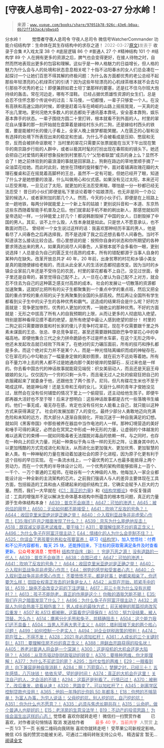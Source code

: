 # [守夜人总司令] - 2022-03-27 分水岭！

> 来源：[`www.yuque.com/books/share/97051b78-926c-43e6-b0aa-0b72ff163ac4/gbwsq5`](https://www.yuque.com/books/share/97051b78-926c-43e6-b0aa-0b72ff163ac4/gbwsq5)

<ne-p id="520f42f3293818f927861ebbd5b15da4_p_0" data-lake-id="520f42f3293818f927861ebbd5b15da4_p_0"><ne-text id="ufaad9d4a" style="color: rgb(51, 51, 51);">分水岭！</ne-text></ne-p> <ne-p id="b61a987b7dd90299e4f2dadb3b7fb13a" data-lake-id="b61a987b7dd90299e4f2dadb3b7fb13a"><ne-text id="ud0a8fb11" ne-fontsize="12" style="color: rgb(255, 255, 255);">原创</ne-text><ne-text id="uac7403a2" ne-fontsize="14">觉悟者</ne-text><ne-text id="u8f64aa22" ne-fontsize="14">守夜人总司令</ne-text></ne-p> <ne-p id="638b669187bbb43943462f9796d44dee" data-lake-id="638b669187bbb43943462f9796d44dee"><ne-text id="u070db898" ne-fontsize="14" ne-bold="true" style="color: rgb(51, 51, 51);">守夜人总司令</ne-text></ne-p> <ne-p id="444926d09d9c7c4273d9d4858db82f85" data-lake-id="444926d09d9c7c4273d9d4858db82f85"><ne-text id="ucab4a727" ne-fontsize="14" style="color: rgb(51, 51, 51);">微信号</ne-text><ne-text id="u6782ea8a" ne-fontsize="14" style="color: rgb(51, 51, 51);">WatcherCommander</ne-text></ne-p> <ne-p id="55199922aa4567b18ea10016824758fd" data-lake-id="55199922aa4567b18ea10016824758fd"><ne-text id="ufe098224" ne-fontsize="14" style="color: rgb(51, 51, 51);">功能介绍</ne-text><ne-text id="u9eada530" ne-fontsize="14" style="color: rgb(51, 51, 51);">结构学：生命体在其生存结构中的求存之道！</ne-text></ne-p> <ne-p id="0a71496f94d37d90e6611675add2da94" data-lake-id="0a71496f94d37d90e6611675add2da94"><ne-text id="u4e26782c" style="color: rgb(140, 140, 140);">2022-03-27</ne-text>[<ne-text id="u2d921198" ne-fontsize="14">原文</ne-text>](https://mp.weixin.qq.com/s?__biz=MzAxNDk1NjI2Mw==&mid=2247488140&idx=1&sn=ba443138c615eb9ff3b28cbc7b661439&chksm=9b8a3104acfdb8128b7ce38469d1b8e8890e22007c72207a56a6aa1447ddd381f978ade60ce9#rd))<ne-text id="u63a9a8b9" ne-fontsize="14" style="color: rgb(140, 140, 140);">发表于</ne-text></ne-p> <ne-p id="ee312a89ab9b61d7caeb8b400892ac45" data-lake-id="ee312a89ab9b61d7caeb8b400892ac45"><ne-text id="u929f605b" style="color: rgb(51, 51, 51);">收录于合集</ne-text></ne-p> <ne-p id="9654964610a922425975399d0bafbd14" data-lake-id="9654964610a922425975399d0bafbd14"><ne-text id="u3faf859b" style="color: rgb(51, 51, 51);">#入戏太深 38 个</ne-text></ne-p> <ne-p id="f607ad53399095a69dd0c51823b2a239" data-lake-id="f607ad53399095a69dd0c51823b2a239"><ne-text id="u69a229a0" style="color: rgb(51, 51, 51);">#底层逻辑 86 个</ne-text></ne-p> <ne-p id="474732a542a91116e7863f7ae8b273a2" data-lake-id="474732a542a91116e7863f7ae8b273a2"><ne-text id="uae288768" style="color: rgb(51, 51, 51);">#普通人 27 个</ne-text></ne-p> <ne-p id="8ad777dfcdf7b660cfba1be60eef5978" data-lake-id="8ad777dfcdf7b660cfba1be60eef5978"><ne-text id="u8c1daed7" style="color: rgb(51, 51, 51);">#精神结构 101 个</ne-text></ne-p> <ne-p id="20bc5bba1dc70f3053a462d2986a7a6f" data-lake-id="20bc5bba1dc70f3053a462d2986a7a6f"><ne-text id="ua42f1fb7" style="color: rgb(51, 51, 51);">#结构学 89 个</ne-text></ne-p> <ne-p id="11f7e4267513236e88fbb0668a5f2eef" data-lake-id="11f7e4267513236e88fbb0668a5f2eef"><ne-text id="ua3dbd37a" style="color: rgb(51, 51, 51);">人在拥有更多的资源之后，脾气也会变得更好，在接人待物之时，自然而然地表现出更多的包容和理解。这似乎是一种人格魅力的日益增长，但人格的魅力为什么会与人的处境和状态息息相关呢？十指不沾阳春水的女人们总会凑在一起探讨一个让她们百思不得其解的终极问题：为什么各方面都优秀的老公总经不起那些年轻漂亮的心机绿茶们的引诱？因为这些年轻漂亮的心机绿茶根本就不会去勾引那些不优秀的老公！即便兼顾如君士坦丁堡那样的要塞，还是扛不住乌尔班大炮持续的轰击。常在河边走，哪有不湿鞋。</ne-text></ne-p> <ne-p id="c1db45088019790175d059d68a7d3518" data-lake-id="c1db45088019790175d059d68a7d3518"><ne-text id="u3a803f94" style="color: rgb(51, 51, 51);">已经占据优质雄性资源的女生们，总是会忍不住怀念那个传说中的过去：车马慢，一切都慢，一辈子只够爱一个人。在没有高铁和高速公路的时候，即便是赶着马车在崎岖的山路上摇摇晃晃，一天真的走不出几里地。更何况绝大多数人的状态都处于通讯基本靠吼，安全基本靠狗，娱乐基本靠手的状态。一辈子围绕方圆二十里打转，根本就看不到外面的人。村里的翠花自从懂事的那一刻开始就在盘算着是嫁给村东头的二狗，还是嫁给村西头的铁蛋，要是能被村长的傻儿子看上，全家人晚上做梦都能笑醒。人在匮乏的心智和没有选择的处境下所表现出来的稳定和忠诚，为什么不会被看成是压抑、憋屈和无奈，反而会被拼命讴歌呢？</ne-text></ne-p> <ne-p id="d89ea19fce83247704e5e0199d336175" data-lake-id="d89ea19fce83247704e5e0199d336175"><ne-text id="uc2d8e4aa" style="color: rgb(51, 51, 51);">当村里的翠花只需要买张票就能在当天下午出现在繁华的南京路步行街的人群中，或者以极其时髦的打扮出现在春熙街的镜头下。她还会把自己对爱情的美好想象投射到村里那几个“父愁者联盟”成员的身上么？显然不会了！她之前体验到的最浪漫的事就是回家路上，狗剩在路边的草地里顺手摘了一朵油菜花给她。而此时此刻，她坐在顶楼的旋转餐厅中，面对着铺满玫瑰花瓣的大理石餐桌和正在摇晃着高脚杯的王总，虽然不一定有可能，但她已经开了眼，知道了什么才是她想要的浪漫，什么叫做用心和仪式感。如果没有见过太阳，本来还可以忍受黑暗，一旦见过了太阳，就更加的无法忍受黑暗，哪怕是一分一秒都已经无法忍受！</ne-text></ne-p> <ne-p id="ea1e31015d9100d0106f804198589088" data-lake-id="ea1e31015d9100d0106f804198589088"><ne-text id="uc5f3e686" style="color: rgb(51, 51, 51);">昔日的小伙们即便是私下里谈论着哪个姑娘漂亮，也无非是同一个办公室的候选人，或者家附加的那几个人。然而，今天的小伙子们，即便是在上班路上坐一趟地铁，每两分钟就能爱上一个新上车的姑娘！更别说抖音和一本道、东京热这些东西随着智能手机普及之后。他们就拿起手机不断的刷出新人，那感觉就如同皇帝选妃一样，一分钟能爱上好几个！都说韩剧毁掉了中国的女人，日剧毁掉了中国的男人。其实，谈不上什么毁，人性本身就是如此。只是世人不愿意承认，也不敢面对而已。</ne-text></ne-p> <ne-p id="4a67a0cbf1817e5f168bdd429cb248c7" data-lake-id="4a67a0cbf1817e5f168bdd429cb248c7"><ne-text id="u3f4a21bc" style="color: rgb(51, 51, 51);">曾经听一个女生说过这样的话：我喜欢那种经历丰富的男人，他是看尽了人间春色之后再选择我，而不是选择了我之后还想去看尽人间春色。当时不知道该怎么接话比较合适。但心里想说的是：按照你自身的状态和你所期望的各种要求筛选出来的男人，如果真的阅尽人间春色，人家根本就不会多看你一眼，更别说选择！人总是会为自己的匮乏支付高昂的成本，所有的错配都源于当事人自身的某种内在缺失。改革开放总共才 40 年，20 年前，出身贫寒的村花和乡镇小美女是真的能随便嫁给老板的，而且从此全家人的生活状态都彻底改变。因为当时的乡镇企业家前几年还是不受待见的农民，村里的翠花都看不上自己，没见过世面，骨子里还是自卑的，甚至觉得自己配不上。人一旦在心里认为自己配不上对方，就会忍不住去为自己的这种匮乏感支付高昂的成本。</ne-text></ne-p> <ne-p id="f313a6cfed23fa7f6dd24df1b15273c1" data-lake-id="f313a6cfed23fa7f6dd24df1b15273c1"><ne-text id="uec476298" style="color: rgb(51, 51, 51);">社会的发展让一切散落的资源都加速聚集，这就好比把所有的尖子生都聚集到一个重点中学的重点班，然后又把全国的重点学校的重点班的尖子生再聚集到全国的头部高校。然后再让全国所有学生都看到尖子生中的尖子生的各种优秀和霸气。这造成的结果将会是什么呢？好的方面就是：竞争更加惨烈，优秀的人更加的优秀，一骑绝尘的那种优秀。不好的方面就是：无形之中拔高了所有人的自我预期的上限，从而让更多的人彻底陷入绝望。特别是那种看得见摸不着的绝望，是所有绝望中最让人感到绝望的部分！</ne-text></ne-p> <ne-p id="c82968cf9b78a0f955370e778c121619" data-lake-id="c82968cf9b78a0f955370e778c121619"><ne-text id="u068564d1" style="color: rgb(51, 51, 51);">村里的二狗之前只需要跟铁蛋和村长家的傻儿子竞争村花翠花，现在不仅需要跟千里之外素未谋面的王总、张总、李总竞争翠花，甚至还需要跟韩国欧巴争夺翠花心中的幸福高地。即便他集合三代之余力拼命跪舔也不过是杯水车薪，在这个无形之阵中，他还未发起攻击就已经败下阵来了。在绝对的实力碾压面前，所有的技巧和挣扎都是多余。而这个绝对实力并不是某个人，而是一种光怪陆离编织而成的神秘存在。它在翠花的心中勾勒出了一幅量身定做的美妙图景，就在前方不远处等着她。所有自不量力冲上去的男人都不过是她通向那个美妙彼岸的垫脚石…</ne-text></ne-p> <ne-p id="8282512e131c6b3352d87779b52fcc64" data-lake-id="8282512e131c6b3352d87779b52fcc64"><ne-text id="uffb08ec9" style="color: rgb(51, 51, 51);">反过来也是一样的。你去看中国古代的神话故事就能窥见端倪：织女美丽动人，而且还是天庭王母娘娘的女儿。仅仅因为一个穷的只剩一头牛，而且毫无过人之处的偷窥狂把自己的衣服藏起来了就委身于他，还跟他生了两个孩子。尼玛，但凡有碟花生米也不至于喝成这样。她是神仙呀！还是玉帝和王母的女儿，天庭什么样的青年才俊她没见过，居然会在没有任何铺垫的情况下爱上一个偷窥狂，还主动给他生孩子。即便牛郎再器大活好也不至于呀！后来才想明白：这些神话故事都是古代一些落魄书生编的。他们一事无成，毫无存在感，肯定也没有任何女人能看上自己，就只能以这种方式来获得满足了。</ne-text></ne-p> <ne-p id="3faaf7d863af6d013d01ae288fa4b792" data-lake-id="3faaf7d863af6d013d01ae288fa4b792"><ne-text id="u7d0a0c7f" style="color: rgb(51, 51, 51);">社会的发展加剧了人的变化。最终少部分人勇敢地迈向充满危险和未知的远方，而大部分人逐渐自我弱化，开始沉迷于一种自我满足的幻想。就如同《黑客帝国》中那些被养在器皿中当作电池的人一样。那种幻境营造的美好和唾手可得的满足，必然会在冥冥之中形成一种无形的力量，让虚弱的个体越发的难以逃离它的束缚——就如同吸毒者无法摆脱对毒品的依赖一样。与之同时，也存在一种向上的巨大力量，托起一种类似于角斗场一样的无形之阵，让置身其中的人以更加残酷的方式完成进化和淘汰，从而进化出更加强大、更加优秀、更加智慧的新人类。有一种神秘的力量在推动着加速社会的原子化进程，因为原子化更有利于这个目标的早日实现。</ne-text></ne-p> <ne-p id="ed2a78459e49617cfb6adbc8326be45d" data-lake-id="ed2a78459e49617cfb6adbc8326be45d"><ne-text id="u01ea3356" style="color: rgb(51, 51, 51);">在一条流水线上，一个最优秀的工人也最多能抵得上两个劳动力，而在一个优秀的半导体设计公司，一个优秀的架构师能够抵得上一百个、一千个、一万个普通的工程师。在硅谷有一个大神级的人物，他每加入一家企业都能设计出一种全新的主流架构的芯片。之前我们强调人与人的差异主要体现在工具方面，包括锻造的工具和由人搭建起来的组织结构工具，它确实会赋予人巨大的力量。然而，我们一大早就在《</ne-text>[<ne-text id="u3f3e0e63" style="color: rgb(87, 107, 149);">C1：真正的力量</ne-text>](http://mp.weixin.qq.com/s?__biz=MzAxNDk1NjI2Mw==&mid=2247485209&idx=1&sn=d7b335d2c9632363c72de85ce7834b3e&chksm=9b8a2491acfdad87ae308d74534ec4def57980a2b1db88ffe56ac03e4d76ea55e7eab2343097&scene=21#wechat_redirect)<ne-text id="u265687c2" style="color: rgb(51, 51, 51);">》和《</ne-text>[<ne-text id="u94b200d0" style="color: rgb(87, 107, 149);">结构学概论</ne-text>](http://mp.weixin.qq.com/s?__biz=MzAxNDk1NjI2Mw==&mid=2247485167&idx=1&sn=d5e962eff4a8e9770c83bc87d19d07f3&chksm=9b8a2567acfdac7154f7a62996dca874e5d186b44f3d120dcb633760318788c42d304e325313&scene=21#wechat_redirect)<ne-text id="u9adccd44" style="color: rgb(51, 51, 51);">》中反复强调过：工具的增强并不足以解决生命体基本结构中所蕴含的根本性问题，真正的力量源于生命体结构本身！</ne-text></ne-p> <ne-p id="bb17c0010784b02f287e02a5bcc58f04" data-lake-id="bb17c0010784b02f287e02a5bcc58f04">[<ne-text id="uad94632f" ne-bold="true" style="color: rgb(87, 107, 149);">A639：普京不会崩溃！</ne-text>](http://mp.weixin.qq.com/s?__biz=MzAxNDk1NjI2Mw==&mid=2247488084&idx=1&sn=7c8d1370795dc6496c224b27c0137762&chksm=9b8a31dcacfdb8ca47772d583074c0ce9e16f2a9a2d3a27359cb26cb851d21da814506f6a3df&scene=21#wechat_redirect)</ne-p> <ne-p id="cd5e367a4a2c8ef8d7a32f0fb63183da" data-lake-id="cd5e367a4a2c8ef8d7a32f0fb63183da">[<ne-text id="u10a87584" style="color: rgb(87, 107, 149);">A647：可怕的渗透！</ne-text>](http://mp.weixin.qq.com/s?__biz=MzAxNDk1NjI2Mw==&mid=2247488112&idx=1&sn=d2cdb1bbea5f7a7248e4ba132c2ad922&chksm=9b8a31f8acfdb8ee225327ff157e56571bbf63b8958ad6c47d7da000b5da90fa01379222c8e1&scene=21#wechat_redirect)</ne-p> <ne-p id="d201eb24e5215c46e96de597f00a8d31" data-lake-id="d201eb24e5215c46e96de597f00a8d31">[<ne-text id="uff222f7a" style="color: rgb(87, 107, 149);">A645：被低估的拜登！</ne-text>](http://mp.weixin.qq.com/s?__biz=MzAxNDk1NjI2Mw==&mid=2247488107&idx=1&sn=b66c562121252ce27a8b90ec8145ec9f&chksm=9b8a31e3acfdb8f5dbf6392187e49b36d1409fad574f63546bebcb46381b5062c512a5a73edc&scene=21#wechat_redirect)</ne-p> <ne-p id="6eeb0663c3a78f5f4c8daa6d8572d82a" data-lake-id="6eeb0663c3a78f5f4c8daa6d8572d82a">[<ne-text id="u90607c06" style="color: rgb(87, 107, 149);">A650：无论如何都不能接受！</ne-text>](http://mp.weixin.qq.com/s?__biz=MzIzMDYwOTM0Mg==&mid=2247487135&idx=1&sn=efabcd676e52dc14a1745afaf4e719a9&chksm=e8b1964edfc61f58d74fe86078b3ce74b1934121eaefa4fedb6df0ddbcdaa41244dd221b1514&scene=21#wechat_redirect)</ne-p> <ne-p id="d9cfe8c02d9b576ccdd21db5c2e675b7" data-lake-id="d9cfe8c02d9b576ccdd21db5c2e675b7">[<ne-text id="u0571d9db" ne-bold="true" style="color: rgb(87, 107, 149);">A641：吹响了反攻的号角？！</ne-text>](http://mp.weixin.qq.com/s?__biz=MzAxNDk1NjI2Mw==&mid=2247488089&idx=1&sn=c532b7b5b38bb03828c600669804f8cc&chksm=9b8a31d1acfdb8c77d656a7aaf9d77c03603864118e10553cfdfde1061229392a21ea728b8b0&scene=21#wechat_redirect)</ne-p> <ne-p id="8ea95f75f977653e84d2cedcc90450f3" data-lake-id="8ea95f75f977653e84d2cedcc90450f3">[<ne-text id="uce593696" ne-bold="true" style="color: rgb(87, 107, 149);">A644：收回克里米亚绝对是正确之举！</ne-text>](http://mp.weixin.qq.com/s?__biz=MzIzMDYwOTM0Mg==&mid=2247487112&idx=1&sn=c116d6a79085ad9fe413f42170eca23a&chksm=e8b19659dfc61f4fdb34ac71a7efb0994e7e3c07f7e8b75f34c646b05293f27d2e21423efc1a&scene=21#wechat_redirect)</ne-p> <ne-p id="3be9ab4a5f17af849b3c1191d9c21f82" data-lake-id="3be9ab4a5f17af849b3c1191d9c21f82">[<ne-text id="u34211a0c" ne-bold="true" style="color: rgb(87, 107, 149);">A640：介入叙利亚战争并非虚荣心作祟！</ne-text>](http://mp.weixin.qq.com/s?__biz=MzAxNDk1NjI2Mw==&mid=2247488081&idx=1&sn=adfaf12849fa59e47f412105d2170c75&chksm=9b8a31d9acfdb8cfb8b78731ecb12a5d70c3b6997675397a2f95ba7bf63638aca4ee74acf789&scene=21#wechat_redirect)</ne-p> <ne-p id="3135c0300066c507d4a83e12c54e0c1c" data-lake-id="3135c0300066c507d4a83e12c54e0c1c">[<ne-text id="u3e67cfc4" ne-bold="true" style="color: rgb(87, 107, 149);">E35:我们在月之暗面发现了什么？！</ne-text>](http://mp.weixin.qq.com/s?__biz=MzIzMDYwOTM0Mg==&mid=2247486632&idx=1&sn=170aeff87eb36dce354c8b2437f4b27f&chksm=e8b19479dfc61d6f08e6492954a528f20387fe2fa925747cf2b504d2bc69084f24495e972e41&scene=21#wechat_redirect)</ne-p> <ne-p id="cbf01dcb29cdecf537ed2d88277a8692" data-lake-id="cbf01dcb29cdecf537ed2d88277a8692">[<ne-text id="u2ef01803" style="color: rgb(87, 107, 149);">A539：京东为什么能绝地反击！</ne-text>](http://mp.weixin.qq.com/s?__biz=MzIzMDYwOTM0Mg==&mid=2247486752&idx=1&sn=3a967e3288db5b7d924e36914086e534&chksm=e8b195f1dfc61ce7c971386eb678d7da286167d0f52fdd51989049844b0a550cc58e00552d2e&scene=21#wechat_redirect)</ne-p> <ne-p id="2600d00624ae0e214418c13a313aaf0e" data-lake-id="2600d00624ae0e214418c13a313aaf0e">[<ne-text id="u3079eb99" ne-bold="true" style="color: rgb(87, 107, 149);">A518：既双减又提高考试难度，要干啥？!</ne-text>](http://mp.weixin.qq.com/s?__biz=MzIzMDYwOTM0Mg==&mid=2247486528&idx=1&sn=837ef39e3c0b47ac84d5096690555ae7&chksm=e8b19491dfc61d87292daf575c1e7c95b3f0543f313b65c7ad4ab369603833704304ec7451d7&scene=21#wechat_redirect)</ne-p> <ne-p id="c74e7c7e10fe9e0e07bf71dba8e66c91" data-lake-id="c74e7c7e10fe9e0e07bf71dba8e66c91">[<ne-text id="ued1a74fb" style="color: rgb(87, 107, 149);">A311：要理解住房不炒的真正含义！</ne-text>](http://mp.weixin.qq.com/s?__biz=MzIzMDYwOTM0Mg==&mid=2247484959&idx=1&sn=090583ec50bfd9febec1de463c2672f6&chksm=e8b19ecedfc617d8629080f6745c8de013cfe875de26eef6767b2d5c10782650223ed15f807b&scene=21#wechat_redirect)</ne-p> <ne-p id="674e982e27ac35474c85bfe76fdce6fe" data-lake-id="674e982e27ac35474c85bfe76fdce6fe">[<ne-text id="u4f1953c1" style="color: rgb(87, 107, 149);">A496：为什么兔子在阿富汗很主动？</ne-text>](http://mp.weixin.qq.com/s?__biz=MzIzMDYwOTM0Mg==&mid=2247486278&idx=1&sn=40d09857088bebd3c70bec1c7a500f06&chksm=e8b19397dfc61a810125242c8e395330f934390eb50bd54053ecd3f31ddc91de4e429c0f693a&scene=21#wechat_redirect)</ne-p> <ne-p id="68eac710b04c4e1ebb224807299cfb81" data-lake-id="68eac710b04c4e1ebb224807299cfb81">[<ne-text id="u73df33b4" style="color: rgb(87, 107, 149);">E44：情绪化的人为什么会克制不住？！</ne-text>](http://mp.weixin.qq.com/s?__biz=MzIzMDYwOTM0Mg==&mid=2247487062&idx=1&sn=c1af22f2f5d1e79f7245b826bfaf1f30&chksm=e8b19687dfc61f91468cf22b77c0e221d45054df37b2b602c331eb328b5d46802c69e0d87722&scene=21#wechat_redirect)</ne-p> <ne-p id="185b41a5f7485cd441d2dcf73f648384" data-lake-id="185b41a5f7485cd441d2dcf73f648384">[<ne-text id="ubd413fd2" style="color: rgb(87, 107, 149);">A525：你误会了男孩要穷养和女孩要富养！</ne-text>](http://mp.weixin.qq.com/s?__biz=MzIzMDYwOTM0Mg==&mid=2247486714&idx=1&sn=693d4c55ab2f0ecdebf06c4807848908&chksm=e8b1942bdfc61d3d1d76c11adb860b1b02f1ab58e48ba3349677a44a563764e09d7eb35f930d&scene=21#wechat_redirect)</ne-p> <ne-p id="caa32d1352105a040caf634485e1965c" data-lake-id="caa32d1352105a040caf634485e1965c"><ne-text id="uf360a8f0" ne-bold="true" style="color: rgb(0, 82, 255);">研习《</ne-text>[<ne-text id="u746905b2" ne-bold="true" style="color: rgb(87, 107, 149);">结构学</ne-text>](https://mp.weixin.qq.com/mp/appmsgalbum?action=getalbum&album_id=1318317199878225920&__biz=MzAxNDk1NjI2Mw==#wechat_redirect)<ne-text id="ua362cc4f" ne-bold="true" style="color: rgb(0, 82, 255);">》，加入觉悟社：付费和不公开内容都有，每天 25 块，还能挣回来，下注标的获取需满足条件及时查看更新。</ne-text><ne-text id="u459f0087" ne-bold="true" style="color: rgb(255, 0, 0);">公众号发消息：觉悟社</ne-text></ne-p>  <ne-p id="73c8008f2a0e96bd7cca44012ba00b6a" data-lake-id="73c8008f2a0e96bd7cca44012ba00b6a"><ne-card data-card-name="image" data-card-type="inline" id="CpF48" ne-fontsize="13" data-event-boundary="card" style="color: rgb(53, 53, 53);"><ne-p id="a1fdfdc1f745a0f3d53b808d86323f1d" data-lake-id="a1fdfdc1f745a0f3d53b808d86323f1d">[<ne-text id="uaa756107" ne-fontsize="13" ne-bold="true" style="color: rgb(87, 107, 149);">结构学自序（新）！</ne-text>](http://mp.weixin.qq.com/s?__biz=MzIzMDYwOTM0Mg==&mid=2247485283&idx=1&sn=aa2b8554b8e5040f8f959636feaa06a3&chksm=e8b19fb2dfc616a430aa381b8da0815311244e694a69809cd92d0602ac34cfe5f1f419b3745e&scene=21#wechat_redirect)</ne-p> <ne-p id="da2af1d599203085fcca802ac0d7ec43" data-lake-id="da2af1d599203085fcca802ac0d7ec43">[<ne-text id="uf3714db3" style="color: rgb(87, 107, 149);">穷是万恶之源！</ne-text>](http://mp.weixin.qq.com/s?__biz=MzAxNDk1NjI2Mw==&mid=2247483823&idx=1&sn=e54ebe9891b302dc0bf1815c76ccf8b7&chksm=9b8a2227acfdab31a05e273addd9159d4b8263d58d3c58bf214841c8189157519719c3427306&scene=21#wechat_redirect)</ne-p> <ne-p id="3574703dcbaa58717c74566633886024" data-lake-id="3574703dcbaa58717c74566633886024">[<ne-text id="ud7df7577" style="color: rgb(87, 107, 149);">没有退路的一代人！</ne-text>](http://mp.weixin.qq.com/s?__biz=MzAxNDk1NjI2Mw==&mid=2247486533&idx=1&sn=a0d5cce0656aad467148e0642eb85a00&chksm=9b8a2fcdacfda6db79857186e953a089baf1fb678b2b071cf101c5a26e7fb9768474c94243ca&scene=21#wechat_redirect)</ne-p> <ne-p id="13ad110df1959ce89db183bd17809a97" data-lake-id="13ad110df1959ce89db183bd17809a97">[<ne-text id="u51f243ef" ne-bold="true" style="color: rgb(87, 107, 149);">A639：普京不会崩溃！</ne-text>](http://mp.weixin.qq.com/s?__biz=MzAxNDk1NjI2Mw==&mid=2247488084&idx=1&sn=7c8d1370795dc6496c224b27c0137762&chksm=9b8a31dcacfdb8ca47772d583074c0ce9e16f2a9a2d3a27359cb26cb851d21da814506f6a3df&scene=21#wechat_redirect)</ne-p> <ne-p id="83615bea0bdefc97e371442ced217e27" data-lake-id="83615bea0bdefc97e371442ced217e27">[<ne-text id="u6cd25d14" style="color: rgb(87, 107, 149);">A638：合围已成！</ne-text>](http://mp.weixin.qq.com/s?__biz=MzIzMDYwOTM0Mg==&mid=2247487073&idx=1&sn=5d102355ac65ed1822819d6bbd4e8d59&chksm=e8b196b0dfc61fa674a26fe0bb99b46030acb46ab3ebd4af466cf980fd0a06f9875d33538936&scene=21#wechat_redirect)</ne-p> <ne-p id="831a29f9d8dfe90eba93080baf573bbe" data-lake-id="831a29f9d8dfe90eba93080baf573bbe">[<ne-text id="ud30b0c6c" style="color: rgb(87, 107, 149);">A647：可怕的渗透！</ne-text>](http://mp.weixin.qq.com/s?__biz=MzAxNDk1NjI2Mw==&mid=2247488112&idx=1&sn=d2cdb1bbea5f7a7248e4ba132c2ad922&chksm=9b8a31f8acfdb8ee225327ff157e56571bbf63b8958ad6c47d7da000b5da90fa01379222c8e1&scene=21#wechat_redirect)</ne-p> <ne-p id="0589640ce4bcfd687b748e147462ff78" data-lake-id="0589640ce4bcfd687b748e147462ff78">[<ne-text id="u6643bb89" ne-bold="true" style="color: rgb(87, 107, 149);">A641：吹响了反攻的号角？！</ne-text>](http://mp.weixin.qq.com/s?__biz=MzAxNDk1NjI2Mw==&mid=2247488089&idx=1&sn=c532b7b5b38bb03828c600669804f8cc&chksm=9b8a31d1acfdb8c77d656a7aaf9d77c03603864118e10553cfdfde1061229392a21ea728b8b0&scene=21#wechat_redirect)</ne-p> <ne-p id="8823fe0da878bad3d6e7374167a9e0c5" data-lake-id="8823fe0da878bad3d6e7374167a9e0c5">[<ne-text id="u1aadfdc1" ne-bold="true" style="color: rgb(87, 107, 149);">A644：收回克里米亚绝对是正确之举！</ne-text>](http://mp.weixin.qq.com/s?__biz=MzIzMDYwOTM0Mg==&mid=2247487112&idx=1&sn=c116d6a79085ad9fe413f42170eca23a&chksm=e8b19659dfc61f4fdb34ac71a7efb0994e7e3c07f7e8b75f34c646b05293f27d2e21423efc1a&scene=21#wechat_redirect)</ne-p> <ne-p id="50d60de141a05840d3a077bec90408e9" data-lake-id="50d60de141a05840d3a077bec90408e9">[<ne-text id="u066e126d" ne-bold="true" style="color: rgb(87, 107, 149);">A640：介入叙利亚战争并非虚荣心作祟！</ne-text>](http://mp.weixin.qq.com/s?__biz=MzAxNDk1NjI2Mw==&mid=2247488081&idx=1&sn=adfaf12849fa59e47f412105d2170c75&chksm=9b8a31d9acfdb8cfb8b78731ecb12a5d70c3b6997675397a2f95ba7bf63638aca4ee74acf789&scene=21#wechat_redirect)</ne-p> <ne-p id="095733b8a0884bb4f82be5d8c874105d" data-lake-id="095733b8a0884bb4f82be5d8c874105d">[<ne-text id="u361ad245" style="color: rgb(87, 107, 149);">E44：弱势的感觉和受害者心态！</ne-text>](http://mp.weixin.qq.com/s?__biz=MzAxNDk1NjI2Mw==&mid=2247488080&idx=1&sn=7726e8fd76e8c053a29ee29f59d96f64&chksm=9b8a31d8acfdb8ce9b0a974811d18f41adb7c03158f4b3979b314b6e18b23b200b2ed472676f&scene=21#wechat_redirect)</ne-p> <ne-p id="1fc936b3060fb8bb1aaf50821457e18b" data-lake-id="1fc936b3060fb8bb1aaf50821457e18b">[<ne-text id="u1fe317b8" ne-bold="true" style="color: rgb(87, 107, 149);">A640：介入叙利亚战争并非虚荣心作祟！</ne-text>](http://mp.weixin.qq.com/s?__biz=MzAxNDk1NjI2Mw==&mid=2247488081&idx=1&sn=adfaf12849fa59e47f412105d2170c75&chksm=9b8a31d9acfdb8cfb8b78731ecb12a5d70c3b6997675397a2f95ba7bf63638aca4ee74acf789&scene=21#wechat_redirect)</ne-p> <ne-p id="5f2ea9f2ac82cb534a243490c293a846" data-lake-id="5f2ea9f2ac82cb534a243490c293a846">[<ne-text id="uf3cb8fa6" ne-bold="true" style="color: rgb(87, 107, 149);">不要愤愤不平，都是好事！</ne-text>](http://mp.weixin.qq.com/s?__biz=MzAxNDk1NjI2Mw==&mid=2247487130&idx=1&sn=b21138d85455f5692aaf039038c78342&chksm=9b8a2d12acfda404a2b67fe4d446ee0f2805ad64a8b8004902934600fd731191e140df6ac19a&scene=21#wechat_redirect)</ne-p> <ne-p id="4193e16d4797590cc1eb7aabc077bf79" data-lake-id="4193e16d4797590cc1eb7aabc077bf79">[<ne-text id="u93c9c590" ne-bold="true" style="color: rgb(87, 107, 149);">她都来相亲了，你还要怎么样！</ne-text>](http://mp.weixin.qq.com/s?__biz=MzAxNDk1NjI2Mw==&mid=2247486952&idx=1&sn=698aec6916d2eca5e758c25c4c634346&chksm=9b8a2e60acfda776b80a4f2f0d5c2fe4921fc821cdf029fa9d2fdc52fd708fc5a0b980d5d3d0&scene=21#wechat_redirect)</ne-p> <ne-p id="aae57aa1678e73172b2ee05a178aaf2b" data-lake-id="aae57aa1678e73172b2ee05a178aaf2b">[<ne-text id="ud7eabef5" ne-bold="true" style="color: rgb(87, 107, 149);">田园女权真正攻击的对象是女人！</ne-text>](http://mp.weixin.qq.com/s?__biz=MzIzMDYwOTM0Mg==&mid=2247486412&idx=1&sn=5dd3e8b2a759838d739e6d61ebab2eab&chksm=e8b1931ddfc61a0bf6f81cd2a9a9232ea8ce86528a8eea66c6635180e8678b819ebb38b4cb86&scene=21#wechat_redirect)</ne-p> <ne-p id="e6013dfbe6197060ed527f6a204039e9" data-lake-id="e6013dfbe6197060ed527f6a204039e9">[<ne-text id="u905028ff" ne-bold="true" style="color: rgb(87, 107, 149);">A542：从现在开始，抓紧手中的钱！</ne-text>](http://mp.weixin.qq.com/s?__biz=MzIzMDYwOTM0Mg==&mid=2247486640&idx=1&sn=a96afa7d2b698e33240735ea8d7671f7&chksm=e8b19461dfc61d77a4afce11ecc7558b8d7ff5d495a78bcb609e3eed5c70bcbed5f3d6a66023&scene=21#wechat_redirect)</ne-p> <ne-p id="6f185d6f7d3e1667865cf7934fe7ed92" data-lake-id="6f185d6f7d3e1667865cf7934fe7ed92">[<ne-text id="ub74148f7" ne-bold="true" style="color: rgb(87, 107, 149);">A519：缺电不会改变之前的下注逻辑！</ne-text>](http://mp.weixin.qq.com/s?__biz=MzIzMDYwOTM0Mg==&mid=2247486508&idx=1&sn=6fac0f23979fa74983528cb090ad205b&chksm=e8b194fddfc61deb6982573c047fb47cb7af702e87111a0498e1cdc4676b6baf3cc5143f9c92&scene=21#wechat_redirect)</ne-p> <ne-p id="72df7a77cec78ef5212bb1b7a8635df7" data-lake-id="72df7a77cec78ef5212bb1b7a8635df7">[<ne-text id="ucddc074e" style="color: rgb(87, 107, 149);">A617：前三十年为什么没有光棍村？！</ne-text>](http://mp.weixin.qq.com/s?__biz=MzIzMDYwOTM0Mg==&mid=2247487043&idx=1&sn=d7beb24f486323059a94f3dc920e5e7e&chksm=e8b19692dfc61f84da21ce73dc0aaf1973156a691a8ad6e75b61cc44ebf08b739d580410984e&scene=21#wechat_redirect)</ne-p> <ne-p id="9691a434f8a0f34a5ca5130b99294f28" data-lake-id="9691a434f8a0f34a5ca5130b99294f28">[<ne-text id="ua30c6ea4" style="color: rgb(87, 107, 149);">A613：孩子不能防老，真正的作用是这个！</ne-text>](http://mp.weixin.qq.com/s?__biz=MzIzMDYwOTM0Mg==&mid=2247487023&idx=1&sn=3370d17aaf4a8f046e2ebaa995200c87&chksm=e8b196fedfc61fe84dbfe4353d88b51f3077fc0ff82a1446e52742bce73e561b0e8ff1d113a3&scene=21#wechat_redirect)</ne-p> <ne-p id="f9eb9908a2bd74c0ec72dfa356d57dd9" data-lake-id="f9eb9908a2bd74c0ec72dfa356d57dd9">[<ne-text id="uf73a15f2" style="color: rgb(87, 107, 149);">你敬的酒我怎能不喝！</ne-text>](http://mp.weixin.qq.com/s?__biz=MzIzMDYwOTM0Mg==&mid=2247486456&idx=1&sn=7d6377d84f511b80179c5e7648494d6e&chksm=e8b19329dfc61a3f9b91b5b43dbd1a6eea293a02cd80b96aeb6dd1930f7f2c93fd33c0e3b2f3&scene=21#wechat_redirect)</ne-p> <ne-p id="0090289c0f28bdbd31c0df82b3f7b8cf" data-lake-id="0090289c0f28bdbd31c0df82b3f7b8cf">[<ne-text id="ub66826dd" ne-bold="true" style="color: rgb(87, 107, 149);">E35:我们在月之暗面发现了什么？！</ne-text>](http://mp.weixin.qq.com/s?__biz=MzIzMDYwOTM0Mg==&mid=2247486632&idx=1&sn=170aeff87eb36dce354c8b2437f4b27f&chksm=e8b19479dfc61d6f08e6492954a528f20387fe2fa925747cf2b504d2bc69084f24495e972e41&scene=21#wechat_redirect)</ne-p> <ne-p id="513db2c0cc7da0df8d83be35e3aa1f1c" data-lake-id="513db2c0cc7da0df8d83be35e3aa1f1c">[<ne-text id="ua672fc7e" ne-bold="true" style="color: rgb(87, 107, 149);">A496：为什么兔子在阿富汗很主动？</ne-text>](http://mp.weixin.qq.com/s?__biz=MzIzMDYwOTM0Mg==&mid=2247486278&idx=1&sn=40d09857088bebd3c70bec1c7a500f06&chksm=e8b19397dfc61a810125242c8e395330f934390eb50bd54053ecd3f31ddc91de4e429c0f693a&scene=21#wechat_redirect)</ne-p> <ne-p id="ce360eb3e5e5417d78139c683872ac83" data-lake-id="ce360eb3e5e5417d78139c683872ac83">[<ne-text id="u9c5397c8" style="color: rgb(87, 107, 149);">A432：底层人为何会热衷于互相伤害？！</ne-text>](http://mp.weixin.qq.com/s?__biz=MzAxNDk1NjI2Mw==&mid=2247487443&idx=1&sn=21334752ac2ce642ca1e4e421acfe765&chksm=9b8a2c5bacfda54d1459036c57a31b05271d1b825eadd811cce0bbeca1ea3a7deae31e067133&scene=21#wechat_redirect)</ne-p> <ne-p id="620e0426059b24cd92b1844fd429d27c" data-lake-id="620e0426059b24cd92b1844fd429d27c">[<ne-text id="ufa508a2b" style="color: rgb(87, 107, 149);">男人成长的最快方式！</ne-text>](http://mp.weixin.qq.com/s?__biz=MzAxNDk1NjI2Mw==&mid=2247487435&idx=1&sn=8d1fe9b5f45ab8bd0c98f396ea6f0f1c&chksm=9b8a2c43acfda5557c14b9f4ecd8efc8e844df88c1b9a487906eddbc04860acc06bbd0ef6963&scene=21#wechat_redirect)</ne-p> <ne-p id="3fae5a9b3ce1dbc62a528f716ecce760" data-lake-id="3fae5a9b3ce1dbc62a528f716ecce760">[<ne-text id="ucf357de6" style="color: rgb(87, 107, 149);">前天被删的那篇彻底改写后重发！</ne-text>](http://mp.weixin.qq.com/s?__biz=MzAxNDk1NjI2Mw==&mid=2247487425&idx=1&sn=37c59746f0368268dbf1497b341aab93&chksm=9b8a2c49acfda55f770d8082d28911b1ce6406517fb969072d77bc0c8c1f26507ac18360d2f8&scene=21#wechat_redirect)</ne-p> <ne-p id="07d7a1840bb1ac7584b411b6ad2d34a1" data-lake-id="07d7a1840bb1ac7584b411b6ad2d34a1">[<ne-text id="u38238f9a" ne-bold="true" style="color: rgb(87, 107, 149);">A507 和 A513 都被删，这篇看完记得保存！</ne-text>](http://mp.weixin.qq.com/s?__biz=MzIzMDYwOTM0Mg==&mid=2247486598&idx=1&sn=643ad77a60e4fb7e40dcea6e4585c39a&chksm=e8b19457dfc61d4126c656d773feb6d26d516889077a4f3b8755cf1ee4b0fe2a592b8409dfd8&scene=21#wechat_redirect)</ne-p> <ne-p id="6799443dcd7f0105bb19f6470e554ddb" data-lake-id="6799443dcd7f0105bb19f6470e554ddb">[<ne-text id="ue0f09454" style="color: rgb(87, 107, 149);">A510：努力没结果，被人顶替，怎么办！</ne-text>](http://mp.weixin.qq.com/s?__biz=MzAxNDk1NjI2Mw==&mid=2247487202&idx=1&sn=c4c18c5c793a47e31cd7267152a78d1f&chksm=9b8a2d6aacfda47c47394eb5cbb97fc6233fb7258c0408026e518018a6af33da141b1b0a2bfa&scene=21#wechat_redirect)</ne-p> <ne-p id="c57b8f2ec90ebc7f3acecde1b4ac34a5" data-lake-id="c57b8f2ec90ebc7f3acecde1b4ac34a5">[<ne-text id="u19cf8f0d" style="color: rgb(87, 107, 149);">A514：鹰酱分化毛熊和兔子，并精确阻击！</ne-text>](http://mp.weixin.qq.com/s?__biz=MzIzMDYwOTM0Mg==&mid=2247486421&idx=1&sn=c114599b4fd1016c7f539fca526fe91c&chksm=e8b19304dfc61a127301df6303aedbeace66275a179f7db025e56f2326917c273d443eab53e6&scene=21#wechat_redirect)</ne-p> <ne-p id="7e802908385d38ff3d86a4399abcebec" data-lake-id="7e802908385d38ff3d86a4399abcebec">[<ne-text id="ue0f7ac53" ne-bold="true" style="color: rgb(87, 107, 149);">A504：这个能力我们还不具备！</ne-text>](http://mp.weixin.qq.com/s?__biz=MzIzMDYwOTM0Mg==&mid=2247486364&idx=1&sn=c54714ffeaa4122f08d8ec0c2decb740&chksm=e8b1934ddfc61a5b943cbe55dfc7211561e7d78f163246c3dcfd08325b004bc6d9ee6efbaebf&scene=21#wechat_redirect)</ne-p> <ne-p id="99027dc20fa336b31c9c77e75ff0e235" data-lake-id="99027dc20fa336b31c9c77e75ff0e235">[<ne-text id="ub5a17138" style="color: rgb(87, 107, 149);">A504：当男人不再大男子主义！</ne-text>](http://mp.weixin.qq.com/s?__biz=MzAxNDk1NjI2Mw==&mid=2247487148&idx=1&sn=5151b292f8f882fe9f87aabf52be08df&chksm=9b8a2d24acfda432b5803c25c0c83a4cbfc80a7c83ffd044b72bedc5e32d9670054d861705cf&scene=21#wechat_redirect)</ne-p> <ne-p id="35370b46eb16a0c71075fa62dc402a06" data-lake-id="35370b46eb16a0c71075fa62dc402a06">[<ne-text id="u25bdcc21" ne-bold="true" style="color: rgb(87, 107, 149);">A491：塔利班接下来的两个核心问题！</ne-text>](http://mp.weixin.qq.com/s?__biz=MzIzMDYwOTM0Mg==&mid=2247486219&idx=1&sn=8f77517f0244ba31f7eb28e2676e17cd&chksm=e8b193dadfc61acc6d9e6029653aac696f132efc24d3b28f983ba8e4ada269ac887e6165d837&scene=21#wechat_redirect)</ne-p> <ne-p id="aa50c7ba6b7c1942c34b748d96780f04" data-lake-id="aa50c7ba6b7c1942c34b748d96780f04">[<ne-text id="u6f04474f" style="color: rgb(87, 107, 149);">A499：如何控制一个老实人！</ne-text>](http://mp.weixin.qq.com/s?__biz=MzIzMDYwOTM0Mg==&mid=2247486301&idx=1&sn=f4bfec024d8688c8555dd21b85deea31&chksm=e8b1938cdfc61a9a1e2d8a8fa37d495cf337bc34215939caced14a58dd32b46ad59646d0e928&scene=21#wechat_redirect)</ne-p> <ne-p id="90924a67ddb42fdf23c97e51e150f7ad" data-lake-id="90924a67ddb42fdf23c97e51e150f7ad">[<ne-text id="u1c3526ed" ne-bold="true" style="color: rgb(87, 107, 149);">A494：对企业财税政策的预判！</ne-text>](http://mp.weixin.qq.com/s?__biz=MzIzMDYwOTM0Mg==&mid=2247486230&idx=1&sn=5fa67e9065c3feae6264765838772136&chksm=e8b193c7dfc61ad15311f10ab8265d667f31cc2e11e404476afbc0310d6ee71e5f1167faf78f&scene=21#wechat_redirect)</ne-p> <ne-p id="60b7292081e0e1c8f9cec6bba70ac425" data-lake-id="60b7292081e0e1c8f9cec6bba70ac425">[<ne-text id="ue95c40ce" ne-bold="true" style="color: rgb(87, 107, 149);">A474：箭在弦上，不得不发！</ne-text>](http://mp.weixin.qq.com/s?__biz=MzIzMDYwOTM0Mg==&mid=2247486092&idx=1&sn=d93b0ab35ba2828a708658dbd2e5ad9b&chksm=e8b1925ddfc61b4b12bc1b6a7e7e25a2fe7ff149b1c4f64810b2a5eefa97b8dc1bd1899dcf00&scene=21#wechat_redirect)</ne-p> <ne-p id="da2401caa68ab471c652abd3e6d008cd" data-lake-id="da2401caa68ab471c652abd3e6d008cd">[<ne-text id="u5c3ebea7" ne-bold="true" style="color: rgb(87, 107, 149);">A328：2021 年必须加杠杆！</ne-text>](http://mp.weixin.qq.com/s?__biz=MzIzMDYwOTM0Mg==&mid=2247485087&idx=1&sn=24d72f6a71bddb8954a03be5db246538&chksm=e8b19e4edfc617587a8ae645885a89ab8c3c6f67730a026d9c7c9a94ab3051ca480302147fc0&scene=21#wechat_redirect)</ne-p> <ne-p id="d2e4d45e100c1efd4718d4113213db7d" data-lake-id="d2e4d45e100c1efd4718d4113213db7d">[<ne-text id="u2b500de8" ne-bold="true" style="color: rgb(87, 107, 149);">A361：人成长的三个关键时刻！</ne-text>](http://mp.weixin.qq.com/s?__biz=MzAxNDk1NjI2Mw==&mid=2247486472&idx=1&sn=8b46d73659ff81e3d7bd544e1718a94f&chksm=9b8a2f80acfda69601b059cb0180f8841eda098200c32c84ad6430bb8fbe33a9021fa7890344&scene=21#wechat_redirect)</ne-p> <ne-p id="340165b28cb9e1f56977039fabaed62e" data-lake-id="340165b28cb9e1f56977039fabaed62e">[<ne-text id="u87cccc7c" ne-bold="true" style="color: rgb(87, 107, 149);">A311：要理解住房不炒的真正含义！</ne-text>](http://mp.weixin.qq.com/s?__biz=MzIzMDYwOTM0Mg==&mid=2247484959&idx=1&sn=090583ec50bfd9febec1de463c2672f6&chksm=e8b19ecedfc617d8629080f6745c8de013cfe875de26eef6767b2d5c10782650223ed15f807b&scene=21#wechat_redirect)</ne-p> <ne-p id="dc592478590c69307b601bf83a114aa9" data-lake-id="dc592478590c69307b601bf83a114aa9">[<ne-text id="ub22df6a4" style="color: rgb(87, 107, 149);">A388：用鲜血开路获得的投名状！</ne-text>](http://mp.weixin.qq.com/s?__biz=MzIzMDYwOTM0Mg==&mid=2247485591&idx=1&sn=a8443453e3caf1f201006eeec8e6e539&chksm=e8b19046dfc61950e63e29bb93049ce90b3228913e9ecee99a2f01b8fdda7cd8966a054241a9&scene=21#wechat_redirect)</ne-p> <ne-p id="ce141baeb3a9b6c158a120ce08589617" data-lake-id="ce141baeb3a9b6c158a120ce08589617">[<ne-text id="u4a702982" style="color: rgb(87, 107, 149);">A405：养老对普通人将会是一个深渊！</ne-text>](http://mp.weixin.qq.com/s?__biz=MzIzMDYwOTM0Mg==&mid=2247485587&idx=1&sn=f00402b3fdc5062ee5c5382295ac4dcb&chksm=e8b19042dfc619546bf0a0905d2733d900b7594f1564f1fa7528399053b93dc53f4d14c009fb&scene=21#wechat_redirect)</ne-p> <ne-p id="8c68716e61a37b460de3a76af61e4423" data-lake-id="8c68716e61a37b460de3a76af61e4423">[<ne-text id="u18c9c63e" ne-bold="true" style="color: rgb(87, 107, 149);">A300：这是投机的大机会还是大陷阱？！</ne-text>](http://mp.weixin.qq.com/s?__biz=MzIzMDYwOTM0Mg==&mid=2247484882&idx=1&sn=b103029f41e3aede94e1a45d035cd9ac&chksm=e8b19d03dfc614153863f37ca3f9204b451e2c02ad5ca8680c120e2458e628e5329c76b2d42c&scene=21#wechat_redirect)</ne-p> <ne-p id="eb29dd9927e567c682b962855c2e1698" data-lake-id="eb29dd9927e567c682b962855c2e1698">[<ne-text id="u5c5fcb6f" ne-bold="true" style="color: rgb(87, 107, 149);">A366：从货币驱动到财政驱动的转变！</ne-text>](http://mp.weixin.qq.com/s?__biz=MzIzMDYwOTM0Mg==&mid=2247485347&idx=1&sn=a916df57ddc7230366719fbecc6c1704&chksm=e8b19f72dfc61664fd99844bfe3ffffb5d6f088807c84d99f11ddbc7410b2eed67bc4c615d53&scene=21#wechat_redirect)</ne-p> <ne-p id="4e791ef2c0bb797d3a69a8967319f6d6" data-lake-id="4e791ef2c0bb797d3a69a8967319f6d6">[<ne-text id="u9655ea39" style="color: rgb(87, 107, 149);">A376：要换种思维，你才能理解！</ne-text>](http://mp.weixin.qq.com/s?__biz=MzAxNDk1NjI2Mw==&mid=2247486529&idx=1&sn=3a50ada30a5ae0448d686c6a0c809919&chksm=9b8a2fc9acfda6df5e9243deb6e9df9a7cc0912eabd0a9c00322d42ed4c25c2daedc8de6b6ca&scene=21#wechat_redirect)</ne-p> <ne-p id="fe4e8efd46b1daf0f9f30d2d7a1f8edd" data-lake-id="fe4e8efd46b1daf0f9f30d2d7a1f8edd">[<ne-text id="uee3c3567" ne-bold="true" style="color: rgb(87, 107, 149);">A377：为什么不买武汉的房？</ne-text>](http://mp.weixin.qq.com/s?__biz=MzIzMDYwOTM0Mg==&mid=2247485413&idx=1&sn=1f3339540496eb9e5ea109d8530f29dc&chksm=e8b19f34dfc6162225a694c1c2443d73b51bf6ca8dc53d4c18a30e6e2191e250967e711db589&scene=21#wechat_redirect)</ne-p> <ne-p id="9f0419cc4c6b480369de5ed91e60e4a8" data-lake-id="9f0419cc4c6b480369de5ed91e60e4a8">[<ne-text id="u1853a5c3" ne-bold="true" style="color: rgb(87, 107, 149);">A295：当代女性的两难！</ne-text>](http://mp.weixin.qq.com/s?__biz=MzIzMDYwOTM0Mg==&mid=2247484854&idx=1&sn=6851afe306f7b89d23728018ea32b7f2&chksm=e8b19d67dfc61471955b15021ac11c5fff9f1607977e9df1bd2bbfabc2deb3dea5c98e369c55&scene=21#wechat_redirect)</ne-p> <ne-p id="9d2b5f330b427f4c4778918c115f12e5" data-lake-id="9d2b5f330b427f4c4778918c115f12e5">[<ne-text id="u1c676f83" ne-bold="true" style="color: rgb(87, 107, 149);">E29：一眼看到底！</ne-text>](http://mp.weixin.qq.com/s?__biz=MzIzMDYwOTM0Mg==&mid=2247485301&idx=1&sn=dc6dd50c5d742ea51ce9e394de25351a&chksm=e8b19fa4dfc616b26734c3619c6fa664474fa478d2764c3370dde41d19f6035edc05f9f191e8&scene=21#wechat_redirect)</ne-p> <ne-p id="86a8b824b488a4b8e0cebdd0964a9625" data-lake-id="86a8b824b488a4b8e0cebdd0964a9625">[<ne-text id="u29822c79" style="color: rgb(87, 107, 149);">向下兼容是种自我消耗！</ne-text>](http://mp.weixin.qq.com/s?__biz=MzAxNDk1NjI2Mw==&mid=2247486535&idx=1&sn=e87304f3a33f1cd0425186362901eb04&chksm=9b8a2fcfacfda6d92af7f3b026ef129368c01361e40f2db3be32500a1e68fb99f1f35ec22a6b&scene=21#wechat_redirect)</ne-p> <ne-p id="bcb8c8d3a7296b2be0a5d97f5e38cdad" data-lake-id="bcb8c8d3a7296b2be0a5d97f5e38cdad">[<ne-text id="u8aa81eca" ne-bold="true" style="color: rgb(87, 107, 149);">A284：啊！万箭穿心！</ne-text>](http://mp.weixin.qq.com/s?__biz=MzAxNDk1NjI2Mw==&mid=2247486135&idx=1&sn=e950149b9b9147e9199cfc6093605950&chksm=9b8a293facfda029419b911d4b4fa91c73bbaf695b206df2cf15124d843f4bf4b80673baa394&scene=21#wechat_redirect)</ne-p> <ne-p id="9d7f3b9f0d861306a821d6d5ea17a3c4" data-lake-id="9d7f3b9f0d861306a821d6d5ea17a3c4">[<ne-text id="u4243505d" ne-bold="true" style="color: rgb(87, 107, 149);">梦醒之时，已经三十！</ne-text>](http://mp.weixin.qq.com/s?__biz=MzIzMDYwOTM0Mg==&mid=2247484378&idx=1&sn=e3a058584a13d7a5267315113964280d&chksm=e8b19b0bdfc6121df4af4b77d2d826fd0f4132ccfdee48132ce8cf86eb1ba45b898be83d1dc7&scene=21#wechat_redirect)</ne-p> <ne-p id="adf7ee366327c66a06974023ed44379b" data-lake-id="adf7ee366327c66a06974023ed44379b">[<ne-text id="u03edac66" style="color: rgb(87, 107, 149);">五年感情，八万块钱！</ne-text>](http://mp.weixin.qq.com/s?__biz=MzIzMDYwOTM0Mg==&mid=2247484317&idx=1&sn=b22f9fb2e3c084e427a5e3e9895be99a&chksm=e8b19b4cdfc6125adf3ea3b0d2b72a121f38e8ba26e43abc48edff900327ce3e7464b944cafb&scene=21#wechat_redirect)</ne-p> <ne-p id="3df5724c8dae29f5b0ca8365ffe6199c" data-lake-id="3df5724c8dae29f5b0ca8365ffe6199c">[<ne-text id="u498191f8" ne-bold="true" style="color: rgb(87, 107, 149);">依依东望，望的是时间！</ne-text>](http://mp.weixin.qq.com/s?__biz=MzIzMDYwOTM0Mg==&mid=2247483860&idx=1&sn=b5b01ae82ff764ce2806251e3f2a809f&chksm=e8b19905dfc61013607735eb7782299c9a4d7a39a8b15a7b46182ef20eda3ffe9f6ed6337e1f&scene=21#wechat_redirect)</ne-p> <ne-p id="5bd7e16c1f40ca1abeaa0982b6052ede" data-lake-id="5bd7e16c1f40ca1abeaa0982b6052ede">[<ne-text id="udf553039" ne-bold="true" style="color: rgb(87, 107, 149);">A374：真正的大机会在这里！</ne-text>](http://mp.weixin.qq.com/s?__biz=MzIzMDYwOTM0Mg==&mid=2247485401&idx=1&sn=100967c02c0754759ec4ea0ef8706c29&chksm=e8b19f08dfc6161e92c7cc691f1a1fed9ff74c2b906529a8d42a7703a3c3a3c3a412903e12f7&scene=21#wechat_redirect)</ne-p> <ne-p id="116a419403e28d057c075e62868cce4f" data-lake-id="116a419403e28d057c075e62868cce4f">[<ne-text id="ue5568be3" ne-bold="true" style="color: rgb(87, 107, 149);">关注自己的人，才会活的不错！</ne-text>](http://mp.weixin.qq.com/s?__biz=MzIzMDYwOTM0Mg==&mid=2247485305&idx=1&sn=c719ea57e5c3320c2e2629dd9a7b44e9&chksm=e8b19fa8dfc616be5fa3f8141ea0aa63d5e1335657ed97e62c1086c41eba29effe58e0c8e9dc&scene=21#wechat_redirect)</ne-p> <ne-p id="050f7ec1263ee10241162268fc9d4420" data-lake-id="050f7ec1263ee10241162268fc9d4420">[<ne-text id="u783e610e" ne-fontsize="13" ne-bold="true" style="color: rgb(87, 107, 149);">A294：这篇还是别看了，行情已过！</ne-text>](http://mp.weixin.qq.com/s?__biz=MzIzMDYwOTM0Mg==&mid=2247484849&idx=1&sn=5485cd1d6c511e883e25b0c7dd9e2e3e&chksm=e8b19d60dfc614764ffc8405dccf5b8120b31988f3c1cee74e384c06f0e39c3c81bef8263c3d&scene=21#wechat_redirect)</ne-p> <ne-p id="c6e3b43d4dd324cc60ac85aa6856ecb8" data-lake-id="c6e3b43d4dd324cc60ac85aa6856ecb8">[<ne-text id="u9d14a06e" ne-bold="true" style="color: rgb(87, 107, 149);">A370：被删了，改后重发，欲看从速！</ne-text>](http://mp.weixin.qq.com/s?__biz=MzIzMDYwOTM0Mg==&mid=2247485388&idx=1&sn=a456e8ffdc8a16bb30263818dc86c6a3&chksm=e8b19f1ddfc6160bfd0fea09b006477a095662aa74ac7036fca621b2ef49dc59f4ad4a407eeb&scene=21#wechat_redirect)</ne-p> <ne-p id="31772fe0ca6830fca69792638bf9d968" data-lake-id="31772fe0ca6830fca69792638bf9d968">[<ne-text id="u23805202" ne-fontsize="13" ne-bold="true" style="color: rgb(87, 107, 149);">A320：思路变了，可以加杠杆了！</ne-text>](http://mp.weixin.qq.com/s?__biz=MzIzMDYwOTM0Mg==&mid=2247485041&idx=1&sn=add2174fa42806f885a456a072ee4fee&chksm=e8b19ea0dfc617b6734e013f780112fdd88f28ad5312ce423fea1d75da4c3757660dab175208&scene=21#wechat_redirect)</ne-p> <ne-p id="16169516c4258195a509c89bab724cd3" data-lake-id="16169516c4258195a509c89bab724cd3">[<ne-text id="ud621a6f2" ne-bold="true" style="color: rgb(87, 107, 149);">A345：剥离学区控制贷款也没用！</ne-text>](http://mp.weixin.qq.com/s?__biz=MzIzMDYwOTM0Mg==&mid=2247485208&idx=1&sn=ac3653b56fc18a4a6a809139f935bc45&chksm=e8b19fc9dfc616dfa31b0baf15aa90d994ef8a1262e0fd515739c06698cd0673d1d46e6e4c4f&scene=21#wechat_redirect)</ne-p> <ne-p id="aeb3bf5e3fbd5bf2a97bfd602d3f755a" data-lake-id="aeb3bf5e3fbd5bf2a97bfd602d3f755a">[<ne-text id="u7b2b49a7" ne-bold="true" style="color: rgb(87, 107, 149);">A365：他妈一年挣的比你妈 50 年都多！</ne-text>](http://mp.weixin.qq.com/s?__biz=MzIzMDYwOTM0Mg==&mid=2247485336&idx=1&sn=2fba7786d5102be1d639bfdd138185db&chksm=e8b19f49dfc6165f4a1e07062ca1414d977f1a6c15d797233e36f7dec3b27c28b0ed72667f5f&scene=21#wechat_redirect)</ne-p> <ne-p id="89392f96e1b96a7440655fa1c5d59af3" data-lake-id="89392f96e1b96a7440655fa1c5d59af3">[<ne-text id="u81314f2f" ne-bold="true" style="color: rgb(87, 107, 149);">E18：你想的不够简单！</ne-text>](http://mp.weixin.qq.com/s?__biz=MzIzMDYwOTM0Mg==&mid=2247484775&idx=1&sn=2a8e810e281cd7fe5a4db49002b193d2&chksm=e8b19db6dfc614a0e3360f0d54949c40138c27b184c114a44feaa394bd4400073dbbedf6a049&scene=21#wechat_redirect)</ne-p> <ne-p id="4211f2f15390f3c852d75384e00281f9" data-lake-id="4211f2f15390f3c852d75384e00281f9">[<ne-text id="u37e9e993" style="color: rgb(87, 107, 149);">为富人办事，为穷人说话！</ne-text>](http://mp.weixin.qq.com/s?__biz=MzIzMDYwOTM0Mg==&mid=2247484462&idx=1&sn=195ebab17907fba73c69ae7a11bc40ad&chksm=e8b19cffdfc615e9b2f88327d492813afa3656859f4d67a6d831ac1cf684a54b760a8b8edcd6&scene=21#wechat_redirect)</ne-p> <ne-p id="38e8454e98ccb41410d97e58f6ba7cb6" data-lake-id="38e8454e98ccb41410d97e58f6ba7cb6">[<ne-text id="u5601f455" ne-bold="true" style="color: rgb(87, 107, 149);">父母挖的坑，别人挖的坑，自己挖的坑！</ne-text>](http://mp.weixin.qq.com/s?__biz=MzAxNDk1NjI2Mw==&mid=2247486426&idx=1&sn=8707934ad2fe2f8017d6b7810fd61c17&chksm=9b8a2852acfda1441fded7bab2456dd2493073ad3e5d541e1080d1739879b86c25a3a61df79a&scene=21#wechat_redirect)</ne-p> <ne-p id="6556d1230a29a5c6e6411662b1c6fcdb" data-lake-id="6556d1230a29a5c6e6411662b1c6fcdb">[<ne-text id="ubea7c856" style="color: rgb(87, 107, 149);">A351：你为什么也不愿意？！</ne-text>](http://mp.weixin.qq.com/s?__biz=MzIzMDYwOTM0Mg==&mid=2247485242&idx=1&sn=f4a01a5936322120b0b158f225bc78de&chksm=e8b19febdfc616fd2eb1558a3b7c748ecc497a3af00aec5b5c5ca8042cc52eb7d0af7befa399&scene=21#wechat_redirect)</ne-p> <ne-p id="6a23d4547dcc6cd64aac95982b73d6cd" data-lake-id="6a23d4547dcc6cd64aac95982b73d6cd">[<ne-text id="u11db78f4" ne-bold="true" style="color: rgb(87, 107, 149);">A335：必须与焦虑长期共存！</ne-text>](http://mp.weixin.qq.com/s?__biz=MzIzMDYwOTM0Mg==&mid=2247485165&idx=1&sn=f3f0957c63fa549b288f00c8b117162e&chksm=e8b19e3cdfc6172a188000afd2b522144a04ba774169824cad2067d93b5365537ff0644f6b9f&scene=21#wechat_redirect)</ne-p> <ne-p id="5245c09b1b95a7bbaf82dcbbcf43f405" data-lake-id="5245c09b1b95a7bbaf82dcbbcf43f405">[<ne-text id="ub0edaa13" ne-bold="true" style="color: rgb(87, 107, 149);">A315：认命吧，做个普通人也挺好的！</ne-text>](http://mp.weixin.qq.com/s?__biz=MzIzMDYwOTM0Mg==&mid=2247485008&idx=1&sn=bcaf70c42d4676c8f69de9f9ead1e495&chksm=e8b19e81dfc617973ba40200519407186760e32843fc6f379020da6160b0ba89870dadcae5fa&scene=21#wechat_redirect)</ne-p> <ne-p id="c43e9c341c9f923f69f38e5b9e039456" data-lake-id="c43e9c341c9f923f69f38e5b9e039456">[<ne-text id="ua234f67b" ne-bold="true" style="color: rgb(87, 107, 149);">E15：老洋房的生意没法学！</ne-text>](http://mp.weixin.qq.com/s?__biz=MzAxNDk1NjI2Mw==&mid=2247485113&idx=1&sn=4fc868bf65d5f2ca6eb4d9b776c004ec&chksm=9b8a2531acfdac27c57da12097dfe850ba55cdfd447e35c19df3819bdf4051694bc49f0a218d&scene=21#wechat_redirect)</ne-p> <ne-p id="f4b06095ecababab7dd5c5cf682bc6fa" data-lake-id="f4b06095ecababab7dd5c5cf682bc6fa">[<ne-text id="u5e98598b" ne-bold="true" style="color: rgb(87, 107, 149);">B19：不动产的投资思路！</ne-text>](http://mp.weixin.qq.com/s?__biz=MzAxNDk1NjI2Mw==&mid=2247484650&idx=1&sn=36687887ab7cd444fd324c3906b8d54a&chksm=9b8a2762acfdae74b83a146bdd8994b81cb9879b3de5caa870c13c6253ad22b2f5c42b0fe59a&scene=21#wechat_redirect)</ne-p> <ne-p id="5696a1c3efa2fbc3565526a4076bc0e5" data-lake-id="5696a1c3efa2fbc3565526a4076bc0e5">[<ne-text id="u1b3bf32b" ne-bold="true" style="color: rgb(87, 107, 149);">为啥会滋生出这样的心态！</ne-text>](http://mp.weixin.qq.com/s?__biz=MzIzMDYwOTM0Mg==&mid=2247486611&idx=1&sn=a50b553412de222c2fc124ef459569f8&chksm=e8b19442dfc61d54295ac1e94d6a860111a49140095d3736cfd81788fe5188d3a4a6459d0daa&scene=21#wechat_redirect)</ne-p> <ne-p id="9e6d0f80cae6dbb2ebbd303e5447f704" data-lake-id="9e6d0f80cae6dbb2ebbd303e5447f704"><ne-text id="u24b8a0ef" style="color: rgb(51, 51, 51);">觉悟者</ne-text></ne-p> <ne-p id="b795d0c9606f7d0f68d4660294814f73" data-lake-id="b795d0c9606f7d0f68d4660294814f73"><ne-text id="ub5aea1f5" style="color: rgb(51, 51, 51);">喜欢你就转走吧！</ne-text></ne-p> <ne-p id="379ca8f7f850fd1451bcf67b0399a01a" data-lake-id="379ca8f7f850fd1451bcf67b0399a01a"><ne-text id="u59151d83" ne-bold="true" style="color: rgb(51, 51, 51);">微信扫一扫赞赏作者</ne-text><ne-text id="u2c665b0b" ne-bold="true" style="color: rgb(255, 255, 255);">赞赏</ne-text></ne-p> <ne-p id="ae9a10d91be38c4abdef5f11db8e1c3b" data-lake-id="ae9a10d91be38c4abdef5f11db8e1c3b"><ne-text id="u815fe4dd" style="color: rgb(51, 51, 51);">已喜欢，</ne-text><ne-text id="uef1a2428">对作者说句悄悄话</ne-text></ne-p> <ne-p id="a87e27bf01f4ba75a2e5993bc7394880" data-lake-id="a87e27bf01f4ba75a2e5993bc7394880"><ne-text id="u51cdac6a" style="color: rgb(51, 51, 51);">取消</ne-text></ne-p> <ne-p id="5fef0312de44a42bd69c40a7c221b209" data-lake-id="5fef0312de44a42bd69c40a7c221b209"><ne-text id="u2d56898e" ne-fontsize="14" ne-bold="true" style="color: rgb(51, 51, 51);">发送给作者</ne-text></ne-p> <ne-p id="846bcf04ef2cc27e0b7f24752aa1ef77" data-lake-id="846bcf04ef2cc27e0b7f24752aa1ef77"><ne-text id="u6da11f6f" ne-bold="true" style="color: rgb(255, 255, 255);">发送</ne-text></ne-p> <ne-p id="f5956696994aac0d50b94ff87307e969" data-lake-id="f5956696994aac0d50b94ff87307e969"><ne-text id="u3f8ee826" ne-fontsize="13" style="color: rgb(250, 81, 81);">最多 40 字，当前共字</ne-text></ne-p> <ne-p id="76e9259ed107ccd1f9c70848ca290d41" data-lake-id="76e9259ed107ccd1f9c70848ca290d41"><ne-text id="ud23fe96d" style="color: rgb(136, 136, 136);"> 人赞赏</ne-text></ne-p> <ne-p id="5ccabf75971c23ea74ca803a21f4ee09" data-lake-id="5ccabf75971c23ea74ca803a21f4ee09"><ne-text id="u887cc34e" style="color: rgb(51, 51, 51);">上一页</ne-text> <ne-text id="u9d3b9a32">1</ne-text><ne-text id="ua7fb8adb" style="color: rgb(51, 51, 51);">/3 下一页</ne-text></ne-p> <ne-p id="d22ce1cc90836094ec7423ddda18d1bd" data-lake-id="d22ce1cc90836094ec7423ddda18d1bd"><ne-text id="ub07c2004" style="color: rgb(51, 51, 51);">长按二维码向我转账</ne-text></ne-p> <ne-p id="80f1752bf56be653ed90b80f924211ca" data-lake-id="80f1752bf56be653ed90b80f924211ca"><ne-text id="u943f1db1" style="color: rgb(51, 51, 51);">喜欢你就转走吧！</ne-text></ne-p> <ne-p id="d804027f1fa1c2f766da63ed1e1ef360" data-lake-id="d804027f1fa1c2f766da63ed1e1ef360"><ne-text id="u0b32d468" style="color: rgb(51, 51, 51);">受苹果公司新规定影响，微信 iOS 版的赞赏功能被关闭，可通过二维码转账支持公众号。</ne-text></ne-p> <ne-h3 id="LnMHn" data-lake-id="LnMHn"><ne-heading-ext><ne-heading-anchor></ne-heading-anchor><ne-heading-fold></ne-heading-fold></ne-heading-ext><ne-heading-content><ne-text id="u8107e598" ne-fontsize="16" style="color: rgb(51, 51, 51);">精选留言</ne-text></ne-heading-content></ne-h3> <ne-p id="5ad76c95258e1b50febcef5d12ba92dd" data-lake-id="5ad76c95258e1b50febcef5d12ba92dd"><ne-text id="u48216e68" style="color: rgb(51, 51, 51);">暂无...</ne-text></ne-p> <ne-p id="92426a73e77cd60df349fd18fd43d567" data-lake-id="92426a73e77cd60df349fd18fd43d567">[<ne-text id="u7d6448de">阅读全文</ne-text>](https://mp.weixin.qq.com/s/nIdk03JhgbTU-TDXQQQ39A#rd)</ne-p></ne-card></ne-p>